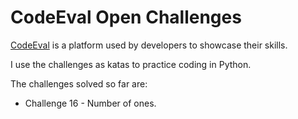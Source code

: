 # CodeEval Open Challenges

<a href="https://www.codeeval.com/" target="_blank">CodeEval</a> is a platform used by developers to showcase their skills. 

I use the challenges as katas to practice coding in Python. 

The challenges solved so far are: 

- Challenge 16 - Number of ones.
 
